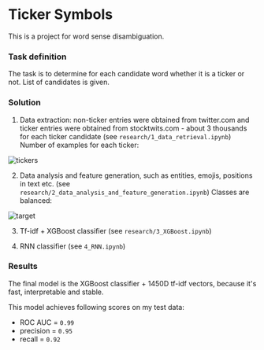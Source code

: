 # Ticker Symbols
This is a project for word sense disambiguation.

### Task definition
The task is to determine for each candidate word whether it is a ticker or not. List of candidates is given.

### Solution
1) Data extraction: non-ticker entries were obtained from twitter.com and ticker entries were obtained from stocktwits.com - about 3 thousands for each ticker candidate (see `research/1_data_retrieval.ipynb`)
Number of examples for each ticker:

![tickers](https://user-images.githubusercontent.com/82182857/121756887-5a596000-cb24-11eb-9bda-db7c146f3e67.jpg)

2) Data analysis and feature generation, such as entities, emojis, positions in text etc. (see `research/2_data_analysis_and_feature_generation.ipynb`) 
Classes are balanced: 

![target](https://user-images.githubusercontent.com/82182857/121756917-7826c500-cb24-11eb-9ac3-58e267ae7967.jpg)

3) Tf-idf + XGBoost classifier (see `research/3_XGBoost.ipynb`)

4) RNN classifier (see `4_RNN.ipynb`)

### Results

The final model is the XGBoost classifier + 1450D tf-idf vectors, because it's fast, interpretable and stable.

This model achieves following scores on my test data:

* ROC AUC = `0.99`
* precision = `0.95`
* recall = `0.92`
